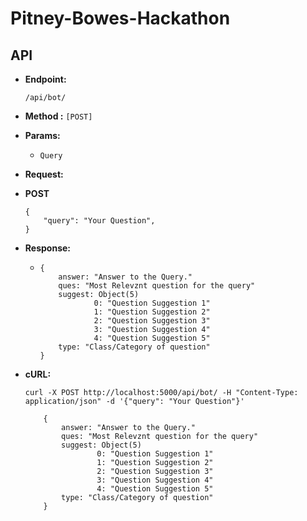 # Pitney-Bowes-Hackathon
## API

*  **Endpoint:**  
    ```
    /api/bot/  
    ```

*  **Method :** `[POST]`  

*  **Params:**  

    * `Query`

*  **Request:**

  * **POST**

      ```
      {  
          "query": "Your Question",
      }  
      ```

*  **Response:**  

    *   ```
        {  
            answer: "Answer to the Query."
            ques: "Most Relevznt question for the query" 
            suggest: Object(5)
                    0: "Question Suggestion 1"
                    1: "Question Suggestion 2"
                    2: "Question Suggestion 3"
                    3: "Question Suggestion 4"
                    4: "Question Suggestion 5"
            type: "Class/Category of question"
        }  
        ```

*  **cURL:**  
    ```
    curl -X POST http://localhost:5000/api/bot/ -H "Content-Type: application/json" -d '{"query": "Your Question"}'
        
        {  
            answer: "Answer to the Query."
            ques: "Most Relevznt question for the query" 
            suggest: Object(5)
                    0: "Question Suggestion 1"
                    1: "Question Suggestion 2"
                    2: "Question Suggestion 3"
                    3: "Question Suggestion 4"
                    4: "Question Suggestion 5"
            type: "Class/Category of question"
        }  
    ```
